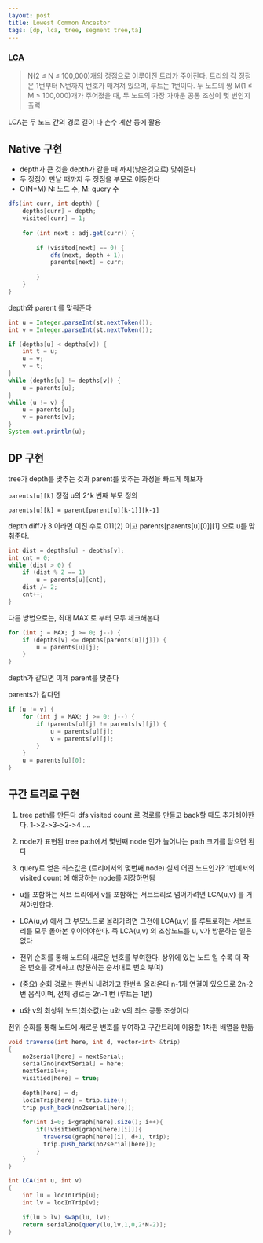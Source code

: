 ```yaml
---
layout: post
title: Lowest Common Ancestor
tags: [dp, lca, tree, segment tree,ta]
---
```

### [LCA](https://www.acmicpc.net/problem/11438)

> N(2 ≤ N ≤ 100,000)개의 정점으로 이루어진 트리가 주어진다. 트리의 각 정점은 1번부터 N번까지 번호가 매겨져 있으며, 루트는 1번이다.
> 두 노드의 쌍 M(1 ≤ M ≤ 100,000)개가 주어졌을 때, 두 노드의 가장 가까운 공통 조상이 몇 번인지 출력

LCA는 두 노드 간의 경로 길이 나 촌수 계산 등에 활용

## Native 구현
* depth가 큰 것을 depth가 같을 때 까지(낮은것으로) 맞춰준다
* 두 정점이 만날 때까지 두 정점을 부모로 이동한다
* O(N*M) N: 노드 수, M: query 수
 
``` java
dfs(int curr, int depth) {
    depths[curr] = depth;
    visited[curr] = 1;
    
    for (int next : adj.get(curr)) {
        
        if (visited[next] == 0) {
            dfs(next, depth + 1);
            parents[next] = curr;
            
        }
    }
}
```
depth와 parent 를 맞춰준다

``` java
int u = Integer.parseInt(st.nextToken());
int v = Integer.parseInt(st.nextToken());

if (depths[u] < depths[v]) {
    int t = u;
    u = v;
    v = t;
}
while (depths[u] != depths[v]) {
    u = parents[u];
}
while (u != v) {
    u = parents[u];
    v = parents[v];
}
System.out.println(u);
```

## DP 구현
tree가 depth를 맞추는 것과 parent를 맞추는 과정을 빠르게 해보자

`parents[u][k]` 정점 u의 2^k 번째 부모 정의

`parents[u][k] = parent[parent[u][k-1]][k-1]`

depth diff가 3 이라면 이진 수로 011(2) 이고 parents[parents[u][0]][1] 으로 u를 맞춰준다.

``` java
int dist = depths[u] - depths[v];
int cnt = 0;
while (dist > 0) {
    if (dist % 2 == 1)
        u = parents[u][cnt];
    dist /= 2;
    cnt++;
}
```

다른 방법으로는, 최대 MAX 로 부터 모두 체크해본다

``` java
for (int j = MAX; j >= 0; j--) {
    if (depths[v] <= depths[parents[u][j]]) {
        u = parents[u][j];
    }
}
```

depth가 같으면 이제 parent를 맞춘다

parents가 같다면 

``` java
if (u != v) {
    for (int j = MAX; j >= 0; j--) {
        if (parents[u][j] != parents[v][j]) {
            u = parents[u][j];
            v = parents[v][j];
        }
    }
    u = parents[u][0];
}
```

## 구간 트리로 구현
1.  tree path를 만든다
dfs visited count 로 경로를 만들고 back할 때도 추가해야한다.
1->2->3->2->4 ....

2. node가 표현된 tree path에서 몇번째 node 인가
늘어나는 path 크기를 담으면 된다

3. query로 얻은 최소값은 (트리에서의 몇번째 node) 실제 어떤 노드인가?
1번에서의 visited count 에 해당하는 node를 저장하면됨

* u를 포함하는 서브 트리에서 v를 포함하는 서브트리로 넘어가려면 LCA(u,v) 를 거쳐야만한다.
* LCA(u,v) 에서 그 부모노드로 올라가려면 그전에 LCA(u,v) 를 루트로하는 서브트리를 모두 돌아본 후이어야한다. 즉 LCA(u,v) 의 조상노드를 u, v가 방문하는 일은 없다

* 전위 순회를 통해 노드의 새로운 번호를 부여한다. 상위에 있는 노드 일 수록
더 작은 번호를 갖게하고 (방문하는 순서대로 번호 부여)
* (중요) 순회 경로는 한번식 내려가고 한번씩 올라온다
n-1개 연결이 있으므로 2n-2번 움직이며, 전체 경로는 2n-1 번 (루트는 1번)
* u와 v의 최상위 노드(최소값)는 u와 v의 최소 공통 조상이다

전위 순회를 통해 노드에 새로운 번호를 부여하고 구간트리에 이용할 1차원 배열을 만듦

``` java
void traverse(int here, int d, vector<int> &trip)
{
    no2serial[here] = nextSerial;
    serial2no[nextSerial] = here;
    nextSerial++;
    visitied[here] = true;
 
    depth[here] = d;
    locInTrip[here] = trip.size();
    trip.push_back(no2serial[here]);
 
    for(int i=0; i<graph[here].size(); i++){
        if(!visitied[graph[here][i]]){
          traverse(graph[here][i], d+1, trip);
          trip.push_back(no2serial[here]);
        }
    }
}
 
int LCA(int u, int v)
{
    int lu = locInTrip[u];
    int lv = locInTrip[v];
 
    if(lu > lv) swap(lu, lv);
    return serial2no[query(lu,lv,1,0,2*N-2)];
}
```





